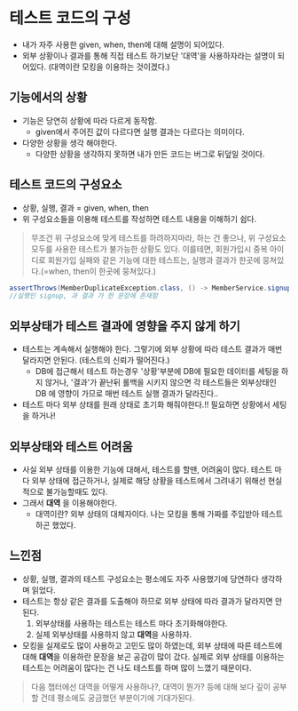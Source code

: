 # 테스트 코드의 구성

- 내가 자주 사용한 given, when, then에 대해 설명이 되어있다.
- 외부 상황이나 결과를 통해 직접 테스트 하기보단 '대역'을 사용하자라는 설명이 되어있다. (대역이란 모킹을 이용하는 것이겠다.)

## 기능에서의 상황
- 기능은 당연히 상황에 따라 다르게 동작함.
  - given에서 주어진 값이 다르다면 실행 결과는 다르다는 의미이다.
- 다양한 상황을 생각 해야한다.
  - 다양한 상황을 생각하지 못하면 내가 만든 코드는 버그로 뒤덮일 것이다.

## 테스트 코드의 구성요소
- 상황, 실행, 결과 = given, when, then
- 위 구성요소들을 이용해 테스트를 작성하면 테스트 내용을 이해하기 쉽다.

> 무조건 위 구성요소에 맞게 테스트를 하려하지마라, 하는 건 좋으나, 위 구성요소 모두를 사용한 테스트가 불가능한 상황도 있다. 이를테면, 회원가입시 중복 아이디로 회원가입 실패와 같은 기능에 대한 테스트는, 실행과 결과가 한곳에 뭉쳐있다.(=when, then이 한곳에 뭉쳐있다.)
```java
assertThrows(MemberDuplicateException.class, () -> MemberService.signup(email));
//실행인 signup, 과 결과 가 한 문장에 존재함
```

## 외부상태가 테스트 결과에 영향을 주지 않게 하기
- 테스트는 계속해서 실행해야 한다. 그렇기에 외부 상황에 따라 테스트 결과가 매번 달라지면 안된다. (테스트의 신뢰가 떨어진다.)
  - DB에 접근해서 테스트 하는경우 '상황'부분에 DB에 필요한 데이터를 세팅을 하지 않거나, '결과'가 끝난뒤 롤백을 시키지 않으면 각 테스트들은 외부상태인 DB 에 영향이 가므로 매번 테스트 실행 결과가 달라진다..
- 테스트 마다 외부 상태를 원래 상태로 초기화 해줘야한다.!! 필요하면 상황에서 세팅을 하거나!

## 외부상태와 테스트 어려움
- 사실 외부 상태를 이용한 기능에 대해서, 테스트를 할땐, 어려움이 많다. 테스트 마다 외부 상태에 접근하거나, 실제로 해당 상황을 테스트에서 그려내기 위해선 현실적으로 불가능할때도 있다.
- 그래서 **대역** 을 이용해야한다.
  - 대역이란? 외부 상태의 대체자이다. 나는 모킹을 통해 가짜를 주입받아 테스트하곤 했었다. 

## 느낀점
- 상황, 실행, 결과의 테스트 구성요소는 평소에도 자주 사용했기에 당연하다 생각하며 읽었다.
- 테스트는 항상 같은 결과를 도출해야 하므로 외부 상태에 따라 결과가 달라지면 안된다.
  1. 외부상태를 사용하는 테스트는 테스트 마다 초기화해야한다.
  2. 실제 외부상태를 사용하지 않고 **대역**을 사용하자.
- 모킹을 실제로도 많이 사용하고 고민도 많이 하였는데, 외부 상태에 따른 테스트에 대해 **대역**을 이용하란 문장을 보곤 공감이 많이 갔다. 실제로 외부 상태를 이용하는 테스트는 어려움이 많다는 건 나도 테스트를 하며 많이 느꼈기 때문이다.

> 다음 챕터에선 대역을 어떻게 사용하나?, 대역이 뭔가? 등에 대해 보다 깊이 공부할 건데 평소에도 궁금했던 부분이기에 기대가된다.

